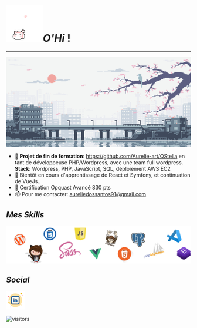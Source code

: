  # *![Cover](https://github.com/Aurelie-art/Aurelie-art/blob/main/img/cat.gif)O'Hi* !
***
<!--
**Aurelie-art/Aurelie-art** is a ✨ _special_ ✨ repository because its `README.md` (this file) appears on your GitHub profile.
Here are some ideas to get you started:

- 🔭 I’m currently working on ...
- 🌱 I’m currently learning ...
- 👯 I’m looking to collaborate on ...
- 🤔 I’m looking for help with ...
- 💬 Ask me about ...
- 😄 Pronouns: ...
- ⚡ Fun fact: ...
-->

![Cover](https://github.com/Aurelie-art/Aurelie-art/blob/main/img/japon.gif)

- 📌 **Projet de fin de formation**: https://github.com/Aurelie-art/OStella en tant de développeuse PHP/Wordpress, avec une team full wordpress.
**Stack**: Wordpress, PHP, JavaScript, SQL, déploiement AWS EC2
- 🌱 Bientôt en cours d'apprentissage de React et Symfony, et continuation de VueJs..
- 📜 Certification Opquast Avancé 830 pts
- 📫 Pour me contacter: aureliedossantos91@gmail.com

## *Mes Skills*
![Cover](https://github.com/Aurelie-art/Aurelie-art/blob/main/img/skills.png)

## *Social*
[![linkedin](https://github.com/Aurelie-art/Aurelie-art/blob/main/img/linkedin.png)](https://www.linkedin.com/in/aur%C3%A9liedossantos?trk=people-guest_people_search-card)


![visitors](https://visitor-badge.laobi.icu/badge?page_id=Aurelie-art.visitor-badge)

